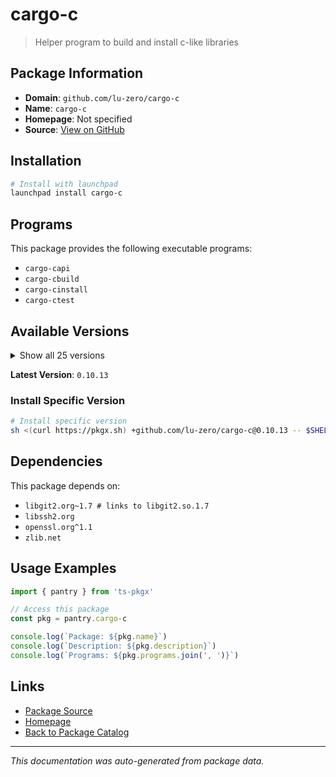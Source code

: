 # cargo-c

> Helper program to build and install c-like libraries

## Package Information

- **Domain**: `github.com/lu-zero/cargo-c`
- **Name**: `cargo-c`
- **Homepage**: Not specified
- **Source**: [View on GitHub](https://github.com/pkgxdev/pantry/tree/main/projects/github.com/lu-zero/cargo-c/package.yml)

## Installation

```bash
# Install with launchpad
launchpad install cargo-c
```

## Programs

This package provides the following executable programs:

- `cargo-capi`
- `cargo-cbuild`
- `cargo-cinstall`
- `cargo-ctest`

## Available Versions

<details>
<summary>Show all 25 versions</summary>

- `0.10.13`, `0.10.12`, `0.10.11`, `0.10.10`, `0.10.9`
- `0.10.8`, `0.10.7`, `0.10.6`, `0.10.5`, `0.10.4`
- `0.10.3`, `0.10.2`, `0.10.1`, `0.10.0`, `0.9.32`
- `0.9.31`, `0.9.30`, `0.9.29`, `0.9.28`, `0.9.27`
- `0.9.26`, `0.9.24`, `0.9.22`, `0.9.21`, `0.9.20`

</details>

**Latest Version**: `0.10.13`

### Install Specific Version

```bash
# Install specific version
sh <(curl https://pkgx.sh) +github.com/lu-zero/cargo-c@0.10.13 -- $SHELL -i
```

## Dependencies

This package depends on:

- `libgit2.org~1.7 # links to libgit2.so.1.7`
- `libssh2.org`
- `openssl.org^1.1`
- `zlib.net`

## Usage Examples

```typescript
import { pantry } from 'ts-pkgx'

// Access this package
const pkg = pantry.cargo-c

console.log(`Package: ${pkg.name}`)
console.log(`Description: ${pkg.description}`)
console.log(`Programs: ${pkg.programs.join(', ')}`)
```

## Links

- [Package Source](https://github.com/pkgxdev/pantry/tree/main/projects/github.com/lu-zero/cargo-c/package.yml)
- [Homepage](#)
- [Back to Package Catalog](../../../package-catalog.md)

---

*This documentation was auto-generated from package data.*
